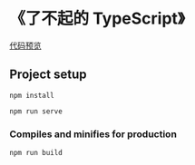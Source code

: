 # 《了不起的 TypeScript》

[代码预览](https://ts-learning.vercel.app)

## Project setup
```
npm install
```

```
npm run serve
```

### Compiles and minifies for production
```
npm run build
```
